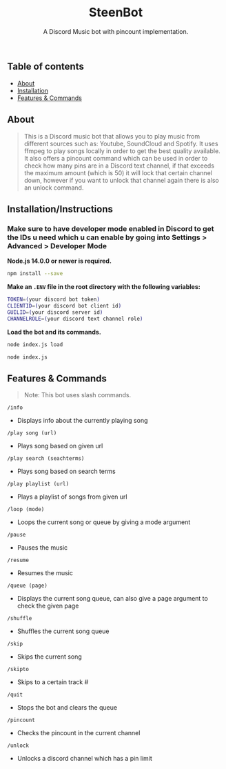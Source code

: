<div align="center">
  <br/>
  <p>
    <h1>SteenBot</h1>
    <p>A Discord Music bot with pincount implementation.</p>
  </p>
  <br/>
</div>

## Table of contents

- [About](#about)
- [Installation](#installation)
- [Features & Commands](#features--commands)

## About

> This is a Discord music bot that allows you to play music from different sources such as: Youtube, SoundCloud and Spotify. It uses ffmpeg
> to play songs locally in order to get the best quality available. It also offers a pincount command which can be used in order to check how many pins are in a Discord text channel, if that exceeds the maximum amount (which is 50) it will lock that certain channel down, however if you want to unlock that channel again there is also an unlock command.

## Installation/Instructions

### Make sure to have developer mode enabled in Discord to get the IDs u need which u can enable by going into Settings > Advanced > Developer Mode

**Node.js 14.0.0 or newer is required.**

```bash
npm install --save
```

**Make an `.ENV` file in the root directory with the following variables:**

```bash
TOKEN=(your discord bot token)
CLIENTID=(your discord bot client id)
GUILID=(your discord server id)
CHANNELROLE=(your discord text channel role)
```

**Load the bot and its commands.**

```bash
node index.js load

node index.js
```

## Features & Commands

> Note: This bot uses slash commands.

`/info`

- Displays info about the currently playing song

`/play song (url)`

- Plays song based on given url

`/play search (seachterms)`

- Plays song based on search terms

`/play playlist (url)`

- Plays a playlist of songs from given url

`/loop (mode)`

- Loops the current song or queue by giving a mode argument

`/pause`

- Pauses the music

`/resume`

- Resumes the music

`/queue (page)`

- Displays the current song queue, can also give a page argument to check the given page

`/shuffle`

- Shuffles the current song queue

`/skip`

- Skips the current song

`/skipto`

- Skips to a certain track #

`/quit`

- Stops the bot and clears the queue

`/pincount`

- Checks the pincount in the current channel

`/unlock`

- Unlocks a discord channel which has a pin limit
